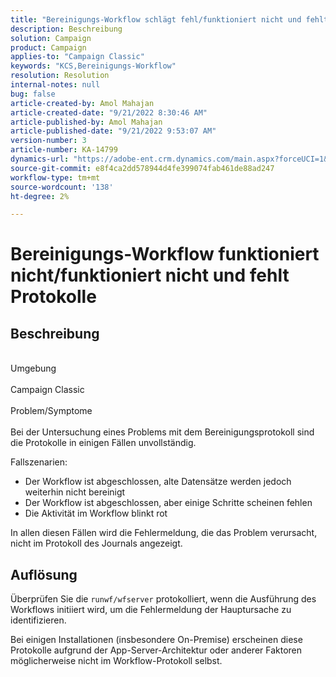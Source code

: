 ```yaml
---
title: "Bereinigungs-Workflow schlägt fehl/funktioniert nicht und fehlt Protokolle"
description: Beschreibung
solution: Campaign
product: Campaign
applies-to: "Campaign Classic"
keywords: "KCS,Bereinigungs-Workflow"
resolution: Resolution
internal-notes: null
bug: false
article-created-by: Amol Mahajan
article-created-date: "9/21/2022 8:30:46 AM"
article-published-by: Amol Mahajan
article-published-date: "9/21/2022 9:53:07 AM"
version-number: 3
article-number: KA-14799
dynamics-url: "https://adobe-ent.crm.dynamics.com/main.aspx?forceUCI=1&pagetype=entityrecord&etn=knowledgearticle&id=ae0018ac-8739-ed11-9db1-002248086cae"
source-git-commit: e8f4ca2dd578944d4fe399074fab461de88ad247
workflow-type: tm+mt
source-wordcount: '138'
ht-degree: 2%

---
```


# Bereinigungs-Workflow funktioniert nicht/funktioniert nicht und fehlt Protokolle

## Beschreibung

<br>Umgebung<br><br>
Campaign Classic
<br><br>Problem/Symptome<br><br>
Bei der Untersuchung eines Problems mit dem Bereinigungsprotokoll sind die Protokolle in einigen Fällen unvollständig.

Fallszenarien:

- Der Workflow ist abgeschlossen, alte Datensätze werden jedoch weiterhin nicht bereinigt
- Der Workflow ist abgeschlossen, aber einige Schritte scheinen fehlen
- Die Aktivität im Workflow blinkt rot


In allen diesen Fällen wird die Fehlermeldung, die das Problem verursacht, nicht im Protokoll des Journals angezeigt.


## Auflösung


Überprüfen Sie die `runwf/wfserver` protokolliert, wenn die Ausführung des Workflows initiiert wird, um die Fehlermeldung der Hauptursache zu identifizieren.

Bei einigen Installationen (insbesondere On-Premise) erscheinen diese Protokolle aufgrund der App-Server-Architektur oder anderer Faktoren möglicherweise nicht im Workflow-Protokoll selbst.
